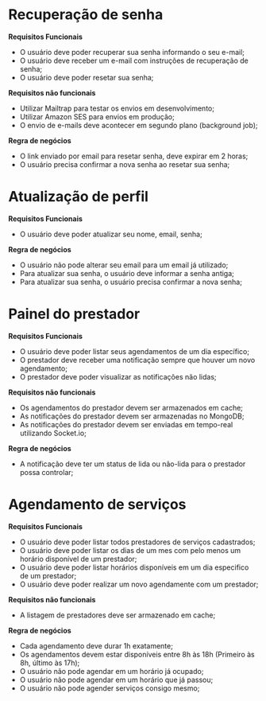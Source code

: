 # Recuperação de senha

**Requisitos Funcionais**
- O usuário deve poder recuperar sua senha informando o seu e-mail;
- O usuário deve receber um e-mail com instruções de recuperação de senha;
- O usuário deve poder resetar sua senha;

**Requisitos não funcionais**
- Utilizar Mailtrap para testar os envios em desenvolvimento;
- Utilizar Amazon SES para envios em produção;
- O envio de e-mails deve acontecer em segundo plano (background job);

**Regra de negócios**
- O link enviado por email para resetar senha, deve expirar em 2 horas;
- O usuário precisa confirmar a nova senha ao resetar sua senha;

# Atualização de perfil

**Requisitos Funcionais**
- O usuário deve poder atualizar seu nome, email, senha;

**Regra de negócios**
- O usuário não pode alterar seu email para um email já utilizado;
- Para atualizar sua senha, o usuário deve informar a senha antiga;
- Para atualizar sua senha, o usuário precisa confirmar a nova senha;

# Painel do prestador
**Requisitos Funcionais**
- O usuário deve poder listar seus agendamentos de um dia específico;
- O prestador deve receber uma notificação sempre que houver um novo agendamento;
- O prestador deve poder visualizar as notificações não lidas;

**Requisitos não funcionais**
- Os agendamentos do prestador devem ser armazenados em cache;
- As notificações do prestador devem ser armazenadas no MongoDB;
- As notificações do prestador devem ser enviadas em tempo-real utilizando Socket.io;

**Regra de negócios**
- A notificação deve ter um status de lida ou não-lida para o prestador possa controlar;

# Agendamento de serviços
**Requisitos Funcionais**
- O usuário deve poder listar todos prestadores de serviços cadastrados;
- O usuário deve poder listar os dias de um mes com pelo menos um horário disponível de um prestador;
- O usuário deve poder listar horários disponíveis em um dia especifico de um prestador;
- O usuário deve poder realizar um novo agendamente com um prestador;

**Requisitos não funcionais**
- A listagem de prestadores deve ser armazenado em cache;

**Regra de negócios**
- Cada agendamento deve durar 1h exatamente;
- Os agendamentos devem estar disponíveis entre 8h às 18h (Primeiro às 8h, último às 17h);
- O usuário não pode agendar em um horário já ocupado;
- O usuário não pode agendar em um horário que já passou;
- O usuário não pode agender serviços consigo mesmo;
